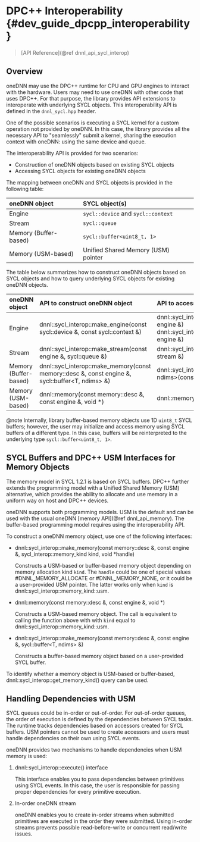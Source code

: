 DPC++ Interoperability {#dev_guide_dpcpp_interoperability}
==========================================================

> [API Reference](@ref dnnl_api_sycl_interop)

## Overview

oneDNN may use the DPC++ runtime for CPU and GPU engines to interact with the
hardware. Users may need to use oneDNN with other code that uses DPC++. For
that purpose, the library provides API extensions to interoperate with
underlying SYCL objects. This interoperability API is defined in the
`dnnl_sycl.hpp` header.

One of the possible scenarios is executing a SYCL kernel for a custom operation
not provided by oneDNN. In this case, the library provides all the necessary
API to "seamlessly" submit a kernel, sharing the execution context with oneDNN:
using the same device and queue.

The interoperability API is provided for two scenarios:
- Construction of oneDNN objects based on existing SYCL objects
- Accessing SYCL objects for existing oneDNN objects

The mapping between oneDNN and SYCL objects is provided in the following table:

| oneDNN object         | SYCL object(s)                             |
| :-------------------- | :----------------------------------------- |
| Engine                | `sycl::device` and `sycl::context` |
| Stream                | `sycl::queue`                          |
| Memory (Buffer-based) | `sycl::buffer<uint8_t, 1>`             |
| Memory (USM-based)    | Unified Shared Memory (USM) pointer        |

The table below summarizes how to construct oneDNN objects based on SYCL objects
and how to query underlying SYCL objects for existing oneDNN objects.

| oneDNN object         | API to construct oneDNN object                                                                      | API to access SYCL object(s)                                                                        |
| :-------------------- | :-------------------------------------------------------------------------------------------------- | :-------------------------------------------------------------------------------------------------  |
| Engine                | dnnl::sycl_interop::make_engine(const sycl::device &, const sycl::context &)                | dnnl::sycl_interop::get_device(const engine &) <br> dnnl::sycl_interop::get_context(const engine &) |
| Stream                | dnnl::sycl_interop::make_stream(const engine &, sycl::queue &)                                  | dnnl::sycl_interop::get_queue(const stream &)                                                       |
| Memory (Buffer-based) | dnnl::sycl_interop::make_memory(const memory::desc &, const engine &, sycl::buffer<T, ndims> &) | dnnl::sycl_interop::get_buffer<T, ndims>(const memory &)                                            |
| Memory (USM-based)    | dnnl::memory(const memory::desc &, const engine &, void \*)                                         | dnnl::memory::get_data_handle()                                                                     |

@note Internally, library buffer-based memory objects use 1D `uint8_t` SYCL
buffers; however, the user may initialize and access memory using SYCL buffers
of a different type. In this case, buffers will be reinterpreted to the
underlying type `sycl::buffer<uint8_t, 1>`.

## SYCL Buffers and DPC++ USM Interfaces for Memory Objects

The memory model in SYCL 1.2.1 is based on SYCL buffers. DPC++ further extends
the programming model with a Unified Shared Memory (USM) alternative, which
provides the ability to allocate and use memory in a uniform way on host and
DPC++ devices.

oneDNN supports both programming models. USM is the default and can be used
with the usual oneDNN [memory API](@ref dnnl_api_memory). The buffer-based
programming model requires using the interoperability API.

To construct a oneDNN memory object, use one of the following interfaces:

- dnnl::sycl_interop::make_memory(const memory::desc &, const engine &, sycl_interop::memory_kind kind, void \*handle)

    Constructs a USM-based or buffer-based memory object depending on memory
    allocation kind `kind`. The `handle` could be one of special values
    #DNNL_MEMORY_ALLOCATE or #DNNL_MEMORY_NONE, or it could be a user-provided
    USM pointer. The latter works only when `kind` is
    dnnl::sycl_interop::memory_kind::usm.

- dnnl::memory(const memory::desc &, const engine &, void \*)

    Constructs a USM-based memory object. The call is equivalent to calling the
    function above with with `kind` equal to
    dnnl::sycl_interop::memory_kind::usm.

- dnnl::sycl_interop::make_memory(const memory::desc &, const engine &, sycl::buffer<T, ndims> &)

    Constructs a buffer-based memory object based on a user-provided SYCL
    buffer.

To identify whether a memory object is USM-based or buffer-based,
dnnl::sycl_interop::get_memory_kind() query can be used.

## Handling Dependencies with USM

SYCL queues could be in-order or out-of-order. For out-of-order queues, the
order of execution is defined by the dependencies between SYCL tasks. The
runtime tracks dependencies based on accessors created for SYCL buffers. USM
pointers cannot be used to create accessors and users must handle dependencies
on their own using SYCL events.

oneDNN provides two mechanisms to handle dependencies when USM memory is used:

1. dnnl::sycl_interop::execute() interface

    This interface enables you to pass dependencies between primitives using
    SYCL events. In this case, the user is responsible for passing proper
    dependencies for every primitive execution.

2. In-order oneDNN stream

    oneDNN enables you to create in-order streams when submitted primitives are
    executed in the order they were submitted. Using in-order streams prevents
    possible read-before-write or concurrent read/write issues.

